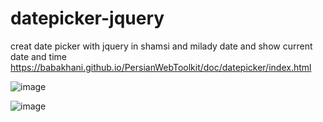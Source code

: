 # datepicker-jquery
creat date picker with jquery in shamsi and milady date and show current date and time
https://babakhani.github.io/PersianWebToolkit/doc/datepicker/index.html

![image](https://github.com/user-attachments/assets/23696d66-7298-4f66-afb0-6b60ac55d941)

![image](https://github.com/user-attachments/assets/2a67dee1-3e42-4be9-95d5-bddc108015f4)

